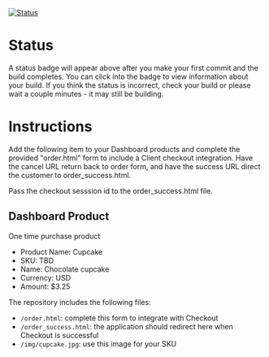 [![Status](https://img.shields.io/badge/status-submittable-brightgreen.svg)](https://travis-ci.com/lorence-crowdbotics/bakery_scaffold_dPfiQicpyMhf1pSB/builds/127800636)






# Status

A status badge will appear above after you make your first commit and the build completes. You can click into the badge to view information about your build. If you think the status is incorrect, check your build or please wait a couple minutes - it may still be building.

# Instructions 

Add the following item to your Dashboard products and complete the provided "order.html" form to include a Client checkout integration. Have the cancel URL return back to order form, and have the success URL direct the customer to order_success.html. 

Pass the checkout sesssion id to the order_success.html file.

## Dashboard Product
One time purchase product
* Product Name: Cupcake
* SKU: TBD
* Name: Chocolate cupcake
* Currency: USD
* Amount: $3.25

The repository includes the following files:
* `/order.html`: complete this form to integrate with Checkout
* `/order_success.html`: the application should redirect here when Checkout is successful
* `/img/cupcake.jpg`: use this image for your SKU

